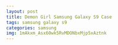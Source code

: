 ```yaml
---
layout: post
title: Demon Girl Samsung Galaxy S9 Case
tags: samsung galaxy s9
categories: samsung
img: 1mAkxm_Asx60wk5RvMDONbxMjp5xAztnk
---
```

